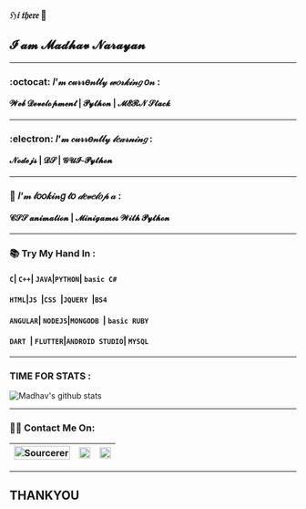 ### _ℌ𝔦 𝔱𝔥𝔢𝔯𝔢_ 👋
## 𝓘 𝓪𝓶 __𝓜𝓪𝓭𝓱𝓪𝓿 𝓝𝓪𝓻𝓪𝔂𝓪𝓷__
---
###  :octocat: 𝐼’𝓂 𝒸𝓊𝓇𝓇𝑒𝓃𝓉𝓁𝓎 _𝓌𝑜𝓇𝓀𝒾𝓃𝑔_ 𝑜𝓃 :
#### __𝓦𝓮𝓫 𝓓𝓮𝓿𝓮𝓵𝓸𝓹𝓶𝓮𝓷𝓽 | 𝓟𝔂𝓽𝓱𝓸𝓷  | 𝓜𝓔𝓡𝓝 𝓢𝓽𝓪𝓬𝓴__
---
###  :electron: 𝐼’𝓂 𝒸𝓊𝓇𝓇𝑒𝓃𝓉𝓁𝓎 _𝓁𝑒𝒶𝓇𝓃𝒾𝓃𝑔_ :
#### __𝓝𝓸𝓭𝓮𝓳𝓼 | 𝓓𝓢 | 𝓖𝓤𝓘-𝓟𝔂𝓽𝓱𝓸𝓷__
---
### 🤔 𝐼’𝓂 𝓁𝑜𝑜𝓀𝒾𝓃𝑔 𝓉𝑜 _𝒹𝑒𝓋𝑒𝓁𝑜𝓅_ 𝒶 :
#### __𝓒𝓢𝓢 𝓪𝓷𝓲𝓶𝓪𝓽𝓲𝓸𝓷 |  𝓜𝓲𝓷𝓲𝓰𝓪𝓶𝓮𝓼 𝓦𝓲𝓽𝓱 𝓟𝔂𝓽𝓱𝓸𝓷__
---
### 📚	Try My Hand In :

#### ``` C ```| ```C++```| ```JAVA```|```PYTHON```| ```basic C#```
#### ```HTML```|```JS ```|```CSS ```|```JQUERY ```|``` BS4 ```
####  ```ANGULAR```|  ```NODEJS```|```MONGODB ```|  ```basic RUBY ```
####  ```DART ```|  ```FLUTTER```|``` ANDROID STUDIO ```|  ```MYSQL ```

---
### TIME FOR STATS :

![Madhav's github stats](https://github-readme-stats.vercel.app/api?username=Madhav2108&show_icons=true&theme=dark)

---
### :man_technologist: Contact Me On:

[<img src="https://sourcerer.io/icons/logo-sharing.svg" width="100%" alt="Sourcerer"/>](https://sourcerer.io/madhav2108)|[<img src="https://img.icons8.com/fluent/48/000000/instagram-new.png" width="100%"/>](https://www.instagram.com/madhav_narayan21/)|[<img src="https://img.icons8.com/color/48/000000/linkedin.png" width="100%"/>](https://www.linkedin.com/in/madhav-narayan-khullar-2290641b2/)
:-----------------:|:--------------------:|:-------------:
 
---
## __THANKYOU__  

